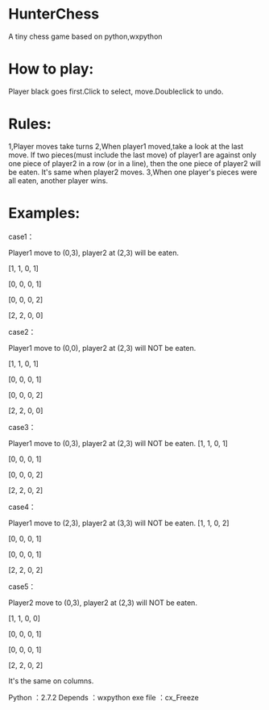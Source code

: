 ﻿HunterChess
===========

A tiny chess game based on python,wxpython


How to play:
===========
Player black goes first.Click to select, move.Doubleclick to undo.


Rules:
===========
1,Player moves take turns
2,When player1 moved,take a look at the last move.
  If two pieces(must include the last move) of player1 are against only one piece of player2 in a row (or in a line),
  then the one piece of player2 will be eaten.
  It's same when player2 moves. 
3,When one player's pieces were all eaten, another player wins.

Examples:
============

case1：

Player1 move to (0,3), player2 at (2,3) will be eaten.

[1, 1, 0, 1]

[0, 0, 0, 1]

[0, 0, 0, 2]

[2, 2, 0, 0]

case2：

Player1 move to (0,0), player2 at (2,3) will NOT be eaten.

[1, 1, 0, 1]

[0, 0, 0, 1]

[0, 0, 0, 2]

[2, 2, 0, 0]

case3：

Player1 move to (0,3), player2 at (2,3) will  NOT be eaten.
[1, 1, 0, 1]

[0, 0, 0, 1]

[0, 0, 0, 2]

[2, 2, 0, 2]


case4：

Player1 move to (2,3), player2 at (3,3) will NOT be eaten.
[1, 1, 0, 2]

[0, 0, 0, 1]

[0, 0, 0, 1]

[2, 2, 0, 2]

case5：

Player2 move to (0,3), player2 at (2,3) will NOT be eaten.

[1, 1, 0, 0]

[0, 0, 0, 1]

[0, 0, 0, 1]

[2, 2, 0, 2]

It's the same on columns.

Python   ：2.7.2
Depends  ：wxpython
exe file ：cx_Freeze
